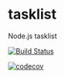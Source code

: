 # tasklist
Node.js tasklist

[![Build Status](https://travis-ci.org/usr-sse2/tasklist.svg?branch=master)](https://travis-ci.org/usr-sse2/tasklist)

[![codecov](https://codecov.io/gh/usr-sse2/tasklist/branch/master/graph/badge.svg)](https://codecov.io/gh/usr-sse2/tasklist)
